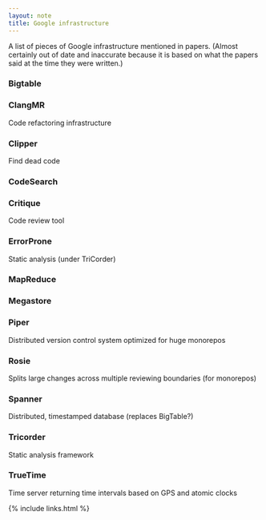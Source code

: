 ```yaml
---
layout: note
title: Google infrastructure
---
```


A list of pieces of Google infrastructure mentioned in papers.  (Almost
certainly out of date and inaccurate because it is based on what the papers
said at the time they were written.)

### Bigtable
### ClangMR

Code refactoring infrastructure

### Clipper

Find dead code

### CodeSearch
### Critique

Code review tool

### ErrorProne

Static analysis (under TriCorder)

### MapReduce
### Megastore
### Piper

Distributed version control system optimized for huge monorepos

### Rosie

Splits large changes across multiple reviewing boundaries (for monorepos)

### Spanner

Distributed, timestamped database (replaces BigTable?)

### Tricorder

Static analysis framework

### TrueTime

Time server returning time intervals based on GPS and atomic clocks


{% include links.html %}
